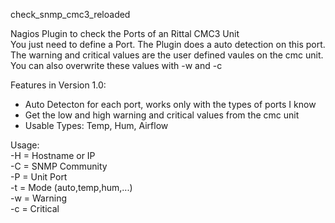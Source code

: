 check_snmp_cmc3_reloaded

Nagios Plugin to check the Ports of an Rittal CMC3 Unit <br>
You just need to define a Port. The Plugin does a auto detection on this port. <br>
The warning and critical values are the user defined vaules on the cmc unit. You can also overwrite these values with -w and -c <br>

Features in Version 1.0: <br>
- Auto Detecton for each port, works only with the types of ports I know <br>
- Get the low and high warning and critical values from the cmc unit <br>
- Usable Types: Temp, Hum, Airflow

Usage: <br>
-H = Hostname or IP <br>
-C = SNMP Community <br>
-P = Unit Port <br>
-t = Mode (auto,temp,hum,...) <br>
-w = Warning <br>
-c = Critical
